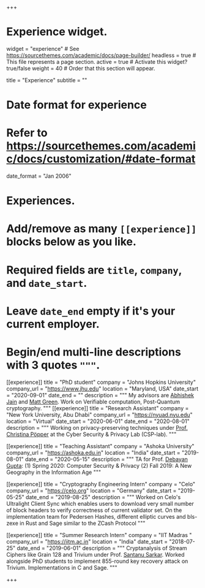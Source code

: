 +++
# Experience widget.
widget = "experience"  # See https://sourcethemes.com/academic/docs/page-builder/
headless = true  # This file represents a page section.
active = true  # Activate this widget? true/false
weight = 40  # Order that this section will appear.

title = "Experience"
subtitle = ""

# Date format for experience
#   Refer to https://sourcethemes.com/academic/docs/customization/#date-format
date_format = "Jan 2006"

# Experiences.
#   Add/remove as many `[[experience]]` blocks below as you like.
#   Required fields are `title`, `company`, and `date_start`.
#   Leave `date_end` empty if it's your current employer.
#   Begin/end multi-line descriptions with 3 quotes `"""`.
[[experience]]
  title = "PhD student"
  company = "Johns Hopkins University"
  company_url = "https://www.jhu.edu"
  location = "Maryland, USA"
  date_start = "2020-09-01"
  date_end = ""
  description = """
 My advisors are [Abhishek Jain](https://www.cs.jhu.edu/~abhishek/) and [Matt Green](https://isi.jhu.edu/~mgreen/). Work on Verifiable computation, Post-Quantum cryptography.
  """
  [[experience]]
  title = "Research Assistant"
  company = "New York University, Abu Dhabi"
  company_url = "https://nyuad.nyu.edu"
  location = "Virtual"
  date_start = "2020-06-01"
  date_end = "2020-08-01"
  description = """
 Working on privacy-preserving techniques under [Prof. Christina Pöpper](http://www.poepper.net) at the Cyber Security & Privacy Lab (CSP-lab).
  """
  
  [[experience]]
  title = "Teaching Assistant"
  company = "Ashoka University"
  company_url = "https://ashoka.edu.in"
  location = "India"
  date_start = "2019-08-01"
  date_end = "2020-05-15"
  description = """ TA for Prof. [Debayan Gupta](https://debayangupta.com):
  (1) Spring 2020: Computer Security & Privacy (2) Fall 2019: A New Geography in the Information Age
  """

[[experience]]
  title = "Cryptography Engineering Intern"
  company = "Celo"
  company_url = "https://celo.org"
  location = "Germany"
  date_start = "2019-05-25"
  date_end = "2019-08-25"
  description = """
  Worked on Celo's Ultralight Client Sync which enables users to download very small number of block
headers to verify correctness of current validator set. On the implementation team for Pedersen Hashes, different elliptic curves and bls-zexe in Rust and Sage similar to the ZCash Protocol
"""

[[experience]]
  title = "Summer Research Intern"
  company = "IIT Madras "
  company_url = "https://iitm.ac.in"
  location = "India"
  date_start = "2018-07-25"
  date_end = "2019-06-01"
  description = """
  Cryptanalysis of Stream Ciphers like Grain 128 and Trivium under Prof.
[Santanu Sarkar](https://sites.google.com/site/santanusarkarwb/home). Worked alongside PhD students to implement 855-round key
recovery attack on Trivium. Implementations in C and Sage.
"""

+++
